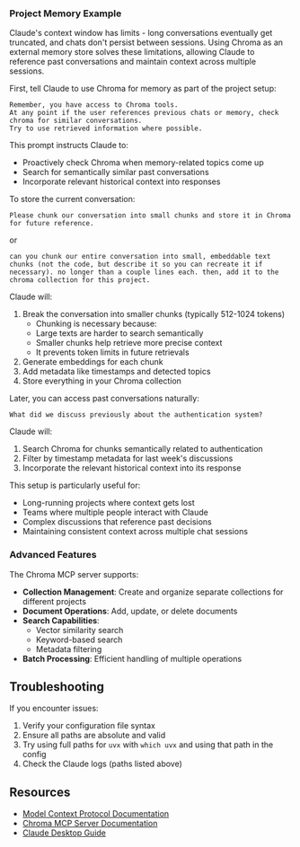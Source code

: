 ### Project Memory Example

Claude's context window has limits - long conversations eventually get truncated, and chats don't persist between sessions. Using Chroma as an external memory store solves these limitations, allowing Claude to reference past conversations and maintain context across multiple sessions.

First, tell Claude to use Chroma for memory as part of the project setup:
```
Remember, you have access to Chroma tools.
At any point if the user references previous chats or memory, check chroma for similar conversations.
Try to use retrieved information where possible.
```

This prompt instructs Claude to:
- Proactively check Chroma when memory-related topics come up
- Search for semantically similar past conversations
- Incorporate relevant historical context into responses

To store the current conversation:

```
Please chunk our conversation into small chunks and store it in Chroma for future reference.
```

or

```
can you chunk our entire conversation into small, embeddable text chunks (not the code, but describe it so you can recreate it if necessary). no longer than a couple lines each. then, add it to the chroma collection for this project.
```

Claude will:
1. Break the conversation into smaller chunks (typically 512-1024 tokens)
   - Chunking is necessary because:
   - Large texts are harder to search semantically
   - Smaller chunks help retrieve more precise context
   - It prevents token limits in future retrievals
2. Generate embeddings for each chunk
3. Add metadata like timestamps and detected topics
4. Store everything in your Chroma collection

Later, you can access past conversations naturally:
```
What did we discuss previously about the authentication system?
```

Claude will:
1. Search Chroma for chunks semantically related to authentication
2. Filter by timestamp metadata for last week's discussions
3. Incorporate the relevant historical context into its response

This setup is particularly useful for:
- Long-running projects where context gets lost
- Teams where multiple people interact with Claude
- Complex discussions that reference past decisions
- Maintaining consistent context across multiple chat sessions

### Advanced Features

The Chroma MCP server supports:

- **Collection Management**: Create and organize separate collections for different projects
- **Document Operations**: Add, update, or delete documents
- **Search Capabilities**:
  - Vector similarity search
  - Keyword-based search
  - Metadata filtering
- **Batch Processing**: Efficient handling of multiple operations

## Troubleshooting

If you encounter issues:

1. Verify your configuration file syntax
2. Ensure all paths are absolute and valid
3. Try using full paths for `uvx` with `which uvx` and using that path in the config
4. Check the Claude logs (paths listed above)

## Resources

- [Model Context Protocol Documentation](https://modelcontextprotocol.io/introduction)
- [Chroma MCP Server Documentation](https://github.com/chroma-core/chroma-mcp)
- [Claude Desktop Guide](https://docs.anthropic.com/claude/docs/claude-desktop)